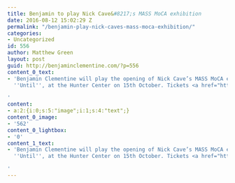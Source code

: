 ```yaml
---
title: Benjamin to play Nick Cave&#8217;s MASS MoCA exhibition
date: 2016-08-12 15:02:29 Z
permalink: "/benjamin-play-nick-caves-mass-moca-exhibition/"
categories:
- Uncategorized
id: 556
author: Matthew Green
layout: post
guid: http://benjaminclementine.com/?p=556
content_0_text:
- 'Benjamin Clementine will play the opening of Nick Cave’s MASS MoCA exhibition,
  ''Until'', at the Hunter Center on 15th October. Tickets <a href="http://massmoca.org/event/benjamin-clementine/">HERE</a>.

'
content:
- a:2:{i:0;s:5:"image";i:1;s:4:"text";}
content_0_image:
- '562'
content_0_lightbox:
- '0'
content_1_text:
- 'Benjamin Clementine will play the opening of Nick Cave’s MASS MoCA exhibition,
  ''Until'', at the Hunter Center on 15th October. Tickets <a href="http://massmoca.org/event/benjamin-clementine/">HERE</a>.

'
---
```


